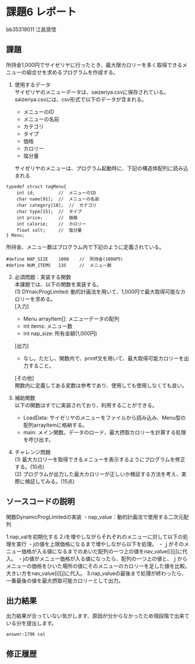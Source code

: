 # 課題6 レポート
bb35319011  江島奨悟


## 課題
所持金1,000円でサイゼリヤに行ったとき、最大限カロリーを多く取得できるメニューの組合せを求めるプログラムを作成する。

1. 使用するデータ  
サイゼリヤのメニューデータは、saizeriya.csvに保存されている。saizeriya.csvには、csv形式で以下のデータが含まれる。
    - メニューのID
    - メニューの名前
    - カテゴリ
    - タイプ
    - 価格
    - カロリー
    - 塩分量

    サイゼリヤのメニューは、プログラム起動時に、下記の構造体配列に読み込まれる
```
typedef struct tagMenu{
    int id;         //  メニューのID
    char name[91];  //  メニューの名前
    char category[10];  //  カテゴリ
    char type[15];  //  タイプ
    int price;      //  価格
    int calorie;    //  カロリー
    float salt;     //  塩分量
} Menu;
```


所持金、メニュー数はプログラム内で下記のように定義されている。


```
#define NAP_SIZE    1000    //  所持金(1000円)
#define NUM_ITEMS   135     //  メニュー数   
```

2. 必須問題：実装する関数  
本課題では、以下の関数を実装する。  
(1) DYnaicProgLimited: 動的計画法を用いて、1,000円で最大取得可能なカロリーを求める。  
    [入力]
    - Menu arrayItem[]: メニューデータの配列  
    - int items: メニュー数  
    - int nap_size: 所有金額(1,000円)  

    [出力]  
    - なし。ただし、関数内で、printf文を用いて、最大取得可能カロリーを出力すること。  

    [その他]  
    関数内に定義してある変数は参考であり、使用しても使用しなくても良い。



3. 補助関数  
以下の関数はすでに実装されており、利用することができる。
    - LoadData: サイゼリヤのメニューをファイルから読み込み、Menu型の配列arrayItemに格納する。  
    - main: メイン関数。データのロード、最大摂取カロリーを計算する処理を呼び出す。  


4. チャレンジ問題  
(1) 最大カロリーを取得できるメニューを表示するようにプログラムを修正する。(10点)  
(2) プログラムが出力した最大カロリーが正しいか検証する方法を考え、実際に検証してみる。(15点)  



## ソースコードの説明
関数DynamicProgLimitedの実装
・nap_value：動的計画法で使用する二次元配列

1.nap_valを初期化する
2.iを増やしながらそれぞれのメニューに対して以下の処理を実行
・jの値を上限価格になるまで増やしながら以下を処理。
・ｊがそのメニュー価格が入る値になるまでのあいだ配列の一つ上の値をnav_value[i][j]に代入。
・jの値がメニュー価格が入る値になったら、配列の一つ上の値と、ｊからメニューの価格をひいた場所の値にそのメニューのカロリーを足した値を比較。大きい方をnav_value[i][j]に代入。
3.nap_valueの最後まで処理が終わったら、一番最後の値を最大摂取可能カロリーとして出力。


## 出力結果
出力結果が合っていない気がします、原因が分からなかったため現段階で出来ている分を提出します。

```
answer:1796 cal

```

## 修正履歴

